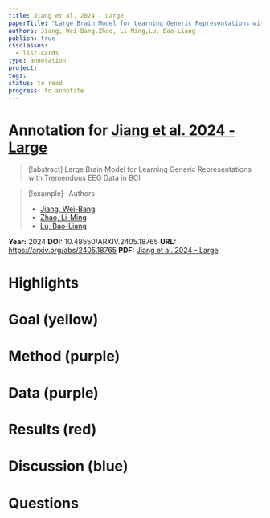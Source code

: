 ```yaml
---
title: Jiang et al. 2024 - Large
paperTitle: "Large Brain Model for Learning Generic Representations with Tremendous EEG Data in BCI"
authors: Jiang, Wei-Bang,Zhao, Li-Ming,Lu, Bao-Liang
publish: true
cssclasses:
  - list-cards
type: annotation
project:
tags:
status: to read
progress: to annotate
---
```

# Annotation for [Jiang et al. 2024 - Large](Papers/References/Jiang%20et%20al.%202024%20-%20Large)

> [!abstract] Large Brain Model for Learning Generic Representations with Tremendous EEG Data in BCI

> [!example]- Authors
> - [Jiang, Wei-Bang](Jiang%2C%20Wei-Bang)
> - [Zhao, Li-Ming](Zhao%2C%20Li-Ming)
> - [Lu, Bao-Liang](Lu%2C%20Bao-Liang)

**Year:** 2024
**DOI:** 10.48550/ARXIV.2405.18765
**URL:** https://arxiv.org/abs/2405.18765
**PDF:** [Jiang et al. 2024 - Large](Papers/PDFs/Jiang%20et%20al.%202024%20-%20Large%20Brain%20Model%20for%20Learning%20Generic%20Representations%20with%20Tremendous%20EEG%20Data%20in%20BCI.pdf)

# Highlights


# Goal (yellow)


# Method (purple)


# Data (purple)


# Results (red)


# Discussion (blue)


# Questions


